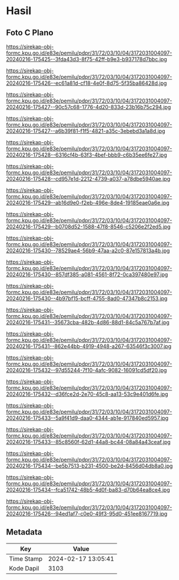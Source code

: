 # Hasil

## Foto C Plano

https://sirekap-obj-formc.kpu.go.id/e83e/pemilu/pdpr/31/72/03/10/04/3172031004097-20240216-175425--3fda43d3-8f75-42ff-b9e3-b937178d7bbc.jpg

https://sirekap-obj-formc.kpu.go.id/e83e/pemilu/pdpr/31/72/03/10/04/3172031004097-20240216-175426--ec61a81d-cf18-4e0f-8d75-5f35ba86428d.jpg

https://sirekap-obj-formc.kpu.go.id/e83e/pemilu/pdpr/31/72/03/10/04/3172031004097-20240216-175427--90c57c68-1776-4d20-833d-23b16b75c294.jpg

https://sirekap-obj-formc.kpu.go.id/e83e/pemilu/pdpr/31/72/03/10/04/3172031004097-20240216-175427--a6b39f81-f1f5-4821-a35c-3ebebd3a1a8d.jpg

https://sirekap-obj-formc.kpu.go.id/e83e/pemilu/pdpr/31/72/03/10/04/3172031004097-20240216-175428--6316cf4b-63f3-4bef-bbb9-c6b35ee6fe27.jpg

https://sirekap-obj-formc.kpu.go.id/e83e/pemilu/pdpr/31/72/03/10/04/3172031004097-20240216-175428--cd957e1d-2212-4739-a037-a78dbe5940ae.jpg

https://sirekap-obj-formc.kpu.go.id/e83e/pemilu/pdpr/31/72/03/10/04/3172031004097-20240216-175429--ab16d9e0-f2eb-496e-8de4-19185eae0a6e.jpg

https://sirekap-obj-formc.kpu.go.id/e83e/pemilu/pdpr/31/72/03/10/04/3172031004097-20240216-175429--b0708d52-1588-47f8-8546-c5206e2f2ed5.jpg

https://sirekap-obj-formc.kpu.go.id/e83e/pemilu/pdpr/31/72/03/10/04/3172031004097-20240216-175430--78529ae4-56b9-47aa-a2c0-87e157813a4b.jpg

https://sirekap-obj-formc.kpu.go.id/e83e/pemilu/pdpr/31/72/03/10/04/3172031004097-20240216-175430--857df385-a081-4561-8f72-0ca397480e97.jpg

https://sirekap-obj-formc.kpu.go.id/e83e/pemilu/pdpr/31/72/03/10/04/3172031004097-20240216-175430--4b97bf15-bcff-4755-8ad0-47347b8c2153.jpg

https://sirekap-obj-formc.kpu.go.id/e83e/pemilu/pdpr/31/72/03/10/04/3172031004097-20240216-175431--35673cba-482b-4d86-88d1-84c5a767b7af.jpg

https://sirekap-obj-formc.kpu.go.id/e83e/pemilu/pdpr/31/72/03/10/04/3172031004097-20240216-175431--862e44bb-4919-4948-a267-63546f3c3007.jpg

https://sirekap-obj-formc.kpu.go.id/e83e/pemilu/pdpr/31/72/03/10/04/3172031004097-20240216-175432--97d55244-7f10-4afc-9082-16091cd5df20.jpg

https://sirekap-obj-formc.kpu.go.id/e83e/pemilu/pdpr/31/72/03/10/04/3172031004097-20240216-175432--d36fce2d-2e70-45c8-aa13-53c9e401d6fe.jpg

https://sirekap-obj-formc.kpu.go.id/e83e/pemilu/pdpr/31/72/03/10/04/3172031004097-20240216-175433--5a9f41d9-daa0-4344-ab1e-917840ed5957.jpg

https://sirekap-obj-formc.kpu.go.id/e83e/pemilu/pdpr/31/72/03/10/04/3172031004097-20240216-175433--85c8560f-62d1-44a8-bc44-08a84a43ceaf.jpg

https://sirekap-obj-formc.kpu.go.id/e83e/pemilu/pdpr/31/72/03/10/04/3172031004097-20240216-175434--be5b7513-b231-4500-be2d-8456d04db8a0.jpg

https://sirekap-obj-formc.kpu.go.id/e83e/pemilu/pdpr/31/72/03/10/04/3172031004097-20240216-175434--fca51742-48b5-4d0f-ba83-d70b64ea8ce4.jpg

https://sirekap-obj-formc.kpu.go.id/e83e/pemilu/pdpr/31/72/03/10/04/3172031004097-20240216-175426--94ed1af7-c0e0-49f3-95d0-451ee8167719.jpg


## Metadata

| Key        | Value               |
| ---------- | ------------------- |
| Time Stamp | 2024-02-17 13:05:41 |
| Kode Dapil | 3103                |



